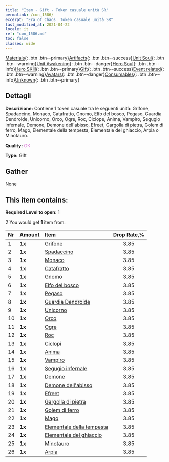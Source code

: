 ```yaml
---
title: "Item - Gift - Token casuale unità SR"
permalink: /con_1586/
excerpt: "Era of Chaos  Token casuale unità SR"
last_modified_at: 2021-04-22
locale: it
ref: "con_1586.md"
toc: false
classes: wide
---
```

 [Materials](/ItemsIT/){: .btn .btn--primary}[Artifacts](/ItemsIT/Artifacts/){: .btn .btn--success}[Unit Soul](/ItemsIT/UnitSoul/){: .btn .btn--warning}[Unit Awakening](/ItemsIT/UnitAwakening/){: .btn .btn--danger}[Hero Soul](/ItemsIT/HeroSoul/){: .btn .btn--info}[Hero SKill](/ItemsIT/HeroSkill/){: .btn .btn--primary}[Gift](/ItemsIT/Gift/){: .btn .btn--success}[Event related](/ItemsIT/Events/){: .btn .btn--warning}[Avatars](/ItemsIT/Avatars/){: .btn .btn--danger}[Consumables](/ItemsIT/Consumables/){: .btn .btn--info}[Unknown](/ItemsIT/Unknown/){: .btn .btn--primary}

## Dettagli
 **Descrizione:** Contiene 1 token casuale tra le seguenti unità: Grifone, Spadaccino, Monaco, Catafratto, Gnomo, Elfo del bosco, Pegaso, Guardia Dendroide, Unicorno, Orco, Ogre, Roc, Ciclope, Anima, Vampiro, Segugio infernale, Demone, Demone dell'abisso, Efreet, Gargolla di pietra, Golem di ferro, Mago, Elementale della tempesta, Elementale del ghiaccio, Arpia o Minotauro.

 **Quality:** <span style="color: #DA70D6">OK</span>

 **Type:** Gift

## Gather

  None

## This item contains:

 **Required Level to open:** 1

 2 You would get **1** item  from:

  | Nr | Amount |     Item    | Drop Rate,% |
  |:---|:-------|:------------|:---------:|
  | 1 |  **1x** | [Grifone](/it/Items/unt_192/) | 3.85 | 
  | 2 |  **1x** | [Spadaccino](/it/Items/unt_193/) | 3.85 | 
  | 3 |  **1x** | [Monaco](/it/Items/unt_194/) | 3.85 | 
  | 4 |  **1x** | [Catafratto](/it/Items/unt_195/) | 3.85 | 
  | 5 |  **1x** | [Gnomo](/it/Items/unt_200/) | 3.85 | 
  | 6 |  **1x** | [Elfo del bosco](/it/Items/unt_201/) | 3.85 | 
  | 7 |  **1x** | [Pegaso](/it/Items/unt_202/) | 3.85 | 
  | 8 |  **1x** | [Guardia Dendroide](/it/Items/unt_203/) | 3.85 | 
  | 9 |  **1x** | [Unicorno](/it/Items/unt_204/) | 3.85 | 
  | 10 |  **1x** | [Orco](/it/Items/unt_219/) | 3.85 | 
  | 11 |  **1x** | [Ogre](/it/Items/unt_220/) | 3.85 | 
  | 12 |  **1x** | [Roc](/it/Items/unt_221/) | 3.85 | 
  | 13 |  **1x** | [Ciclopi](/it/Items/unt_222/) | 3.85 | 
  | 14 |  **1x** | [Anima](/it/Items/unt_210/) | 3.85 | 
  | 15 |  **1x** | [Vampiro](/it/Items/unt_211/) | 3.85 | 
  | 16 |  **1x** | [Segugio infernale](/it/Items/unt_228/) | 3.85 | 
  | 17 |  **1x** | [Demone](/it/Items/unt_229/) | 3.85 | 
  | 18 |  **1x** | [Demone dell'abisso](/it/Items/unt_230/) | 3.85 | 
  | 19 |  **1x** | [Efreet](/it/Items/unt_231/) | 3.85 | 
  | 20 |  **1x** | [Gargolla di pietra](/it/Items/unt_236/) | 3.85 | 
  | 21 |  **1x** | [Golem di ferro](/it/Items/unt_237/) | 3.85 | 
  | 22 |  **1x** | [Mago](/it/Items/unt_238/) | 3.85 | 
  | 23 |  **1x** | [Elementale della tempesta](/it/Items/unt_263/) | 3.85 | 
  | 24 |  **1x** | [Elementale del ghiaccio](/it/Items/unt_264/) | 3.85 | 
  | 25 |  **1x** | [Minotauro](/it/Items/unt_248/) | 3.85 | 
  | 26 |  **1x** | [Arpia](/it/Items/unt_245/) | 3.85 | 
